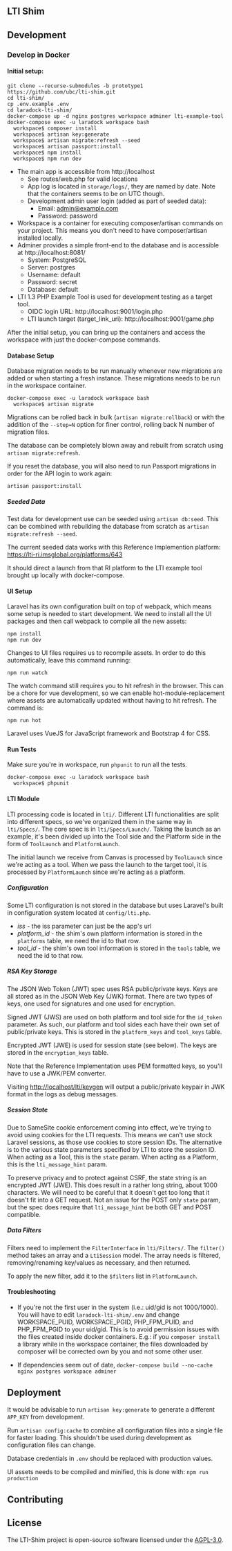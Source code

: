 ## LTI Shim

## Development

### Develop in Docker

#### Initial setup:

```
git clone --recurse-submodules -b prototype1 https://github.com/ubc/lti-shim.git
cd lti-shim/
cp .env.example .env
cd laradock-lti-shim/
docker-compose up -d nginx postgres workspace adminer lti-example-tool
docker-compose exec -u laradock workspace bash
  workspace$ composer install
  workspace$ artisan key:generate
  workspace$ artisan migrate:refresh --seed
  workspace$ artisan passport:install
  workspace$ npm install
  workspace$ npm run dev
```

* The main app is accessible from http://localhost
  * See routes/web.php for valid locations
  * App log is located in `storage/logs/`, they are named by date. Note that the containers seems to be on UTC though.
  * Development admin user login (added as part of seeded data):
    * Email: admin@example.com
    * Password: password
* Workspace is a container for executing composer/artisan commands on your project. This means you don't need to have composer/artisan installed locally.
* Adminer provides a simple front-end to the database and is accessible at http://localhost:8081/
  * System: PostgreSQL
  * Server: postgres
  * Username: default
  * Password: secret
  * Database: default
* LTI 1.3 PHP Example Tool is used for development testing as a target tool.
  * OIDC login URL: http://localhost:9001/login.php
  * LTI launch target (target_link_uri): http://localhost:9001/game.php

After the initial setup, you can bring up the containers and access the workspace with just the docker-compose commands.

#### Database Setup

Database migration needs to be run manually whenever new migrations are added or when starting a fresh instance. These migrations needs to be run in the workspace container.

```
docker-compose exec -u laradock workspace bash
  workspace$ artisan migrate
```

Migrations can be rolled back in bulk (`artisan migrate:rollback`) or with the addition of the `--step=N` option for finer control, rolling back N number of migration files.

The database can be completely blown away and rebuilt from scratch using `artisan migrate:refresh`.

If you reset the database, you will also need to run Passport migrations in order for the API login to work again:
```
artisan passport:install
```

##### Seeded Data

Test data for development use can be seeded using `artisan db:seed`. This can be combined with rebuilding the database from scratch as `artisan migrate:refresh --seed`.

The current seeded data works with this Reference Implemention platform: https://lti-ri.imsglobal.org/platforms/643

It should direct a launch from that RI platform to the LTI example tool brought up locally with docker-compose.

#### UI Setup

Laravel has its own configuration built on top of webpack, which means some setup is needed to start development. We need to install all the UI packages and then call webpack to compile all the new assets:

```
npm install
npm run dev
```

Changes to UI files requires us to recompile assets. In order to do this automatically, leave this command running:

```
npm run watch
```

The watch command still requires you to hit refresh in the browser. This can be a chore for vue development, so we can enable hot-module-replacement where assets are automatically updated without having to hit refresh. The command is:

```
npm run hot
```

Laravel uses VueJS for JavaScript framework and Bootstrap 4 for CSS.

#### Run Tests

Make sure you're in workspace, run `phpunit` to run all the tests.

```
docker-compose exec -u laradock workspace bash
  workspace$ phpunit
```

#### LTI Module

LTI processing code is located in `lti/`. Different LTI functionalities are split into different specs, so we've organized them in the same way in `lti/Specs/`. The core spec is in `lti/Specs/Launch/`. Taking the launch as an example, it's been divided up into the Tool side and the Platform side in the form of `ToolLaunch` and `PlatformLaunch`.

The initial launch we receive from Canvas is processed by `ToolLaunch` since we're acting as a tool. When we pass the launch to the target tool, it is processed by `PlatformLaunch` since we're acting as a platform.

##### Configuration

Some LTI configuration is not stored in the database but uses Laravel's built in configuration system located at `config/lti.php`.

* *iss* - the iss parameter can just be the app's url
* *platform_id* - the shim's own platform information is stored in the `platforms` table, we need the id to that row.
* *tool_id* - the shim's own tool information is stored in the `tools` table, we need the id to that row.

##### RSA Key Storage

The JSON Web Token (JWT) spec uses RSA public/private keys. Keys are all stored as in the JSON Web Key (JWK) format. There are two types of keys, one used for signatures and one used for encryption.

Signed JWT (JWS) are used on both platform and tool side for the `id_token` parameter. As such, our platform and tool sides each have their own set of public/private keys. This is stored in the `platform_keys` and `tool_keys` table.

Encrypted JWT (JWE) is used for session state (see below). The keys are stored in the `encryption_keys` table.

Note that the Reference Implementation uses PEM formatted keys, so you'll have to use a JWK/PEM converter.

Visiting [http://localhost/lti/keygen](http://localhost/lti/keygen) will output a public/private keypair in JWK format in the logs as debug messages.

##### Session State

Due to SameSite cookie enforcement coming into effect, we're trying to avoid using cookies for the LTI requests. This means we can't use stock Laravel sessions, as those use cookies to store session IDs. The alternative is to the various state parameters specified by LTI to store the session ID. When acting as a Tool, this is the `state` param. When acting as a Platform, this is the `lti_message_hint` param.

To preserve privacy and to protect against CSRF, the state string is an encrypted JWT (JWE). This does result in a rather long string, about 1000 characters. We will need to be careful that it doesn't get too long that it doesn't fit into a GET request. Not an issue for the POST only `state` param, but the spec does require that `lti_message_hint` be both GET and POST compatible.

##### Data Filters

Filters need to implement the `FilterInterface` in `lti/Filters/`. The `filter()` method takes an array and a `LtiSession` model. The array needs is filtered, removing/renaming key/values as necessary, and then returned.

To apply the new filter, add it to the `$filters` list in `PlatformLaunch`.

#### Troubleshooting

* If you're not the first user in the system (i.e.: uid/gid is not 1000/1000). You will have to edit `laradock-lti-shim/.env` and  change WORKSPACE_PUID, WORKSPACE_PGID, PHP_FPM_PUID, and PHP_FPM_PGID to your uid/gid. This is to avoid permission issues with the files created inside docker containers. E.g.: if you `composer install` a library while in the workspace container, the files downloaded by composer will be corrected own by you and not some other user.

* If dependencies seem out of date, `docker-compose build --no-cache nginx postgres workspace adminer`

## Deployment

It would be advisable to run `artisan key:generate` to generate a different `APP_KEY` from development.

Run `artisan config:cache` to combine all configuration files into a single file for faster loading. This shouldn't be used during development as configuration files can change.

Database credentials in `.env` should be replaced with production values.

UI assets needs to be compiled and minified, this is done with: `npm run production`

## Contributing

## License

The LTI-Shim project is open-source software licensed under the [AGPL-3.0](https://opensource.org/licenses/AGPL-3.0).
